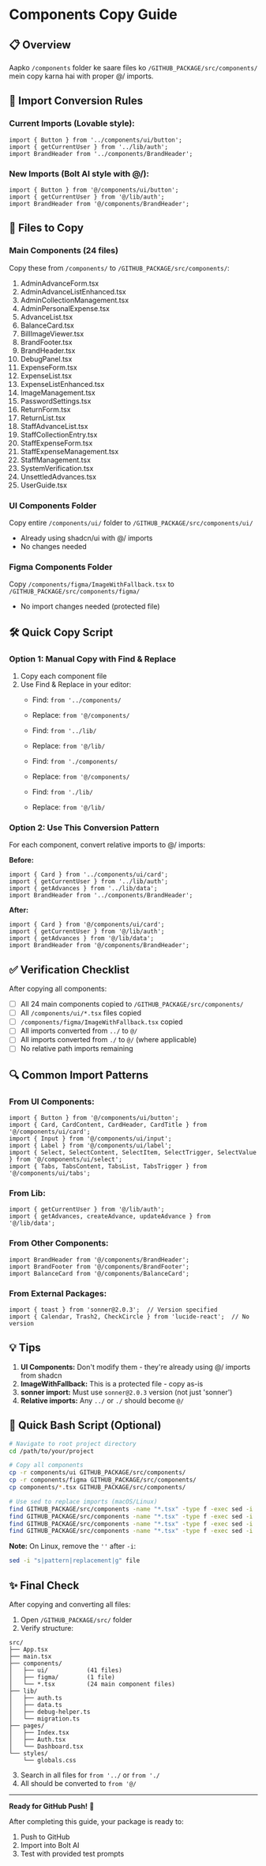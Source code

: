 # Components Copy Guide

## 📋 Overview
Aapko `/components` folder ke saare files ko `/GITHUB_PACKAGE/src/components/` mein copy karna hai with proper @/ imports.

## 🔄 Import Conversion Rules

### Current Imports (Lovable style):
```tsx
import { Button } from '../components/ui/button';
import { getCurrentUser } from '../lib/auth';
import BrandHeader from '../components/BrandHeader';
```

### New Imports (Bolt AI style with @/):
```tsx
import { Button } from '@/components/ui/button';
import { getCurrentUser } from '@/lib/auth';
import BrandHeader from '@/components/BrandHeader';
```

## 📁 Files to Copy

### Main Components (24 files)
Copy these from `/components/` to `/GITHUB_PACKAGE/src/components/`:

1. AdminAdvanceForm.tsx
2. AdminAdvanceListEnhanced.tsx
3. AdminCollectionManagement.tsx
4. AdminPersonalExpense.tsx
5. AdvanceList.tsx
6. BalanceCard.tsx
7. BillImageViewer.tsx
8. BrandFooter.tsx
9. BrandHeader.tsx
10. DebugPanel.tsx
11. ExpenseForm.tsx
12. ExpenseList.tsx
13. ExpenseListEnhanced.tsx
14. ImageManagement.tsx
15. PasswordSettings.tsx
16. ReturnForm.tsx
17. ReturnList.tsx
18. StaffAdvanceList.tsx
19. StaffCollectionEntry.tsx
20. StaffExpenseForm.tsx
21. StaffExpenseManagement.tsx
22. StaffManagement.tsx
23. SystemVerification.tsx
24. UnsettledAdvances.tsx
25. UserGuide.tsx

### UI Components Folder
Copy entire `/components/ui/` folder to `/GITHUB_PACKAGE/src/components/ui/`
- Already using shadcn/ui with @/ imports
- No changes needed

### Figma Components Folder  
Copy `/components/figma/ImageWithFallback.tsx` to `/GITHUB_PACKAGE/src/components/figma/`
- No import changes needed (protected file)

## 🛠️ Quick Copy Script

### Option 1: Manual Copy with Find & Replace

1. Copy each component file
2. Use Find & Replace in your editor:
   - Find: `from '../components/`
   - Replace: `from '@/components/`
   
   - Find: `from '../lib/`
   - Replace: `from '@/lib/`
   
   - Find: `from './components/`
   - Replace: `from '@/components/`
   
   - Find: `from './lib/`
   - Replace: `from '@/lib/`

### Option 2: Use This Conversion Pattern

For each component, convert relative imports to @/ imports:

**Before:**
```tsx
import { Card } from '../components/ui/card';
import { getCurrentUser } from '../lib/auth';
import { getAdvances } from '../lib/data';
import BrandHeader from '../components/BrandHeader';
```

**After:**
```tsx
import { Card } from '@/components/ui/card';
import { getCurrentUser } from '@/lib/auth';
import { getAdvances } from '@/lib/data';
import BrandHeader from '@/components/BrandHeader';
```

## ✅ Verification Checklist

After copying all components:

- [ ] All 24 main components copied to `/GITHUB_PACKAGE/src/components/`
- [ ] All `/components/ui/*.tsx` files copied
- [ ] `/components/figma/ImageWithFallback.tsx` copied
- [ ] All imports converted from `../` to `@/`
- [ ] All imports converted from `./` to `@/` (where applicable)
- [ ] No relative path imports remaining

## 🔍 Common Import Patterns

### From UI Components:
```tsx
import { Button } from '@/components/ui/button';
import { Card, CardContent, CardHeader, CardTitle } from '@/components/ui/card';
import { Input } from '@/components/ui/input';
import { Label } from '@/components/ui/label';
import { Select, SelectContent, SelectItem, SelectTrigger, SelectValue } from '@/components/ui/select';
import { Tabs, TabsContent, TabsList, TabsTrigger } from '@/components/ui/tabs';
```

### From Lib:
```tsx
import { getCurrentUser } from '@/lib/auth';
import { getAdvances, createAdvance, updateAdvance } from '@/lib/data';
```

### From Other Components:
```tsx
import BrandHeader from '@/components/BrandHeader';
import BrandFooter from '@/components/BrandFooter';
import BalanceCard from '@/components/BalanceCard';
```

### From External Packages:
```tsx
import { toast } from 'sonner@2.0.3';  // Version specified
import { Calendar, Trash2, CheckCircle } from 'lucide-react';  // No version
```

## 💡 Tips

1. **UI Components:** Don't modify them - they're already using @/ imports from shadcn
2. **ImageWithFallback:** This is a protected file - copy as-is
3. **sonner import:** Must use `sonner@2.0.3` version (not just 'sonner')
4. **Relative imports:** Any `../` or `./` should become `@/`

## 🚀 Quick Bash Script (Optional)

```bash
# Navigate to root project directory
cd /path/to/your/project

# Copy all components
cp -r components/ui GITHUB_PACKAGE/src/components/
cp -r components/figma GITHUB_PACKAGE/src/components/
cp components/*.tsx GITHUB_PACKAGE/src/components/

# Use sed to replace imports (macOS/Linux)
find GITHUB_PACKAGE/src/components -name "*.tsx" -type f -exec sed -i '' "s|from '../components/|from '@/components/|g" {} +
find GITHUB_PACKAGE/src/components -name "*.tsx" -type f -exec sed -i '' "s|from '../lib/|from '@/lib/|g" {} +
find GITHUB_PACKAGE/src/components -name "*.tsx" -type f -exec sed -i '' "s|from './components/|from '@/components/|g" {} +
find GITHUB_PACKAGE/src/components -name "*.tsx" -type f -exec sed -i '' "s|from './lib/|from '@/lib/|g" {} +
```

**Note:** On Linux, remove the `''` after `-i`:
```bash
sed -i "s|pattern|replacement|g" file
```

## ✨ Final Check

After copying and converting all files:

1. Open `/GITHUB_PACKAGE/src/` folder
2. Verify structure:
```
src/
├── App.tsx
├── main.tsx
├── components/
│   ├── ui/           (41 files)
│   ├── figma/        (1 file)
│   └── *.tsx         (24 main component files)
├── lib/
│   ├── auth.ts
│   ├── data.ts
│   ├── debug-helper.ts
│   └── migration.ts
├── pages/
│   ├── Index.tsx
│   ├── Auth.tsx
│   └── Dashboard.tsx
└── styles/
    └── globals.css
```

3. Search in all files for `from '../` or `from './`
4. All should be converted to `from '@/`

---

**Ready for GitHub Push!** 🎉

After completing this guide, your package is ready to:
1. Push to GitHub
2. Import into Bolt AI
3. Test with provided test prompts
